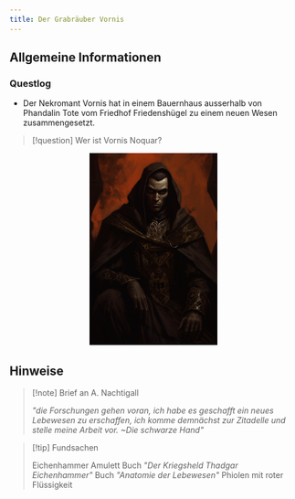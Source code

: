 ```yaml
---
title: Der Grabräuber Vornis
---
```

## Allgemeine Informationen

### Questlog

- Der Nekromant Vornis hat in einem Bauernhaus ausserhalb von Phandalin Tote vom Friedhof Friedenshügel zu einem neuen Wesen zusammengesetzt.

>[!question] Wer ist Vornis Noquar?

<div align='center'>
<img src="VornisNoquar01.png" width="224" height="336" alt="Vornis" />
</div>

## Hinweise
>[!note] Brief an A. Nachtigall
>
>*"die Forschungen gehen voran, ich habe es geschafft ein neues Lebewesen zu erschaffen, ich komme demnächst zur Zitadelle und stelle meine Arbeit vor. ~Die schwarze Hand"*

>[!tip] Fundsachen
>
>Eichenhammer Amulett
>Buch *"Der Kriegsheld Thadgar Eichenhammer"* 
>Buch *"Anatomie der Lebewesen"*
>Phiolen mit roter Flüssigkeit





